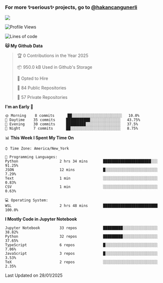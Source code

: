 ### For more ✨serious✨ projects, go to [@hakancangunerli](https://github.com/hakancangunerli)

![](https://github-readme-stats.vercel.app/api/top-langs/?username=johngunerli&layout=compact&hide=jupyter%20notebook,tex,html,shell,CSS,Ruby,Makefile,EmberScript,MATLAB,C&langs_count=6&exclude_repo=2015-csharp,gt_code,gsu_code,uga_code,uga_robotics)

<!--START_SECTION:waka-->
![Profile Views](http://img.shields.io/badge/Profile%20Views-0-blue)

![Lines of code](https://img.shields.io/badge/From%20Hello%20World%20I%27ve%20Written-482251%20lines%20of%20code-blue)

**🐱 My Github Data** 

> 🏆 0 Contributions in the Year 2025
 > 
> 📦 950.0 kB Used in Github's Storage 
 > 
> 💼 Opted to Hire
 > 
> 📜 84 Public Repositories 
 > 
> 🔑 57 Private Repositories  
 > 
**I'm an Early 🐤** 

```text
🌞 Morning    8 commits      ██░░░░░░░░░░░░░░░░░░░░░░░   10.0% 
🌆 Daytime    35 commits     ███████████░░░░░░░░░░░░░░   43.75% 
🌃 Evening    30 commits     █████████░░░░░░░░░░░░░░░░   37.5% 
🌙 Night      7 commits      ██░░░░░░░░░░░░░░░░░░░░░░░   8.75%

```


📊 **This Week I Spent My Time On** 

```text
⌚︎ Time Zone: America/New_York

💬 Programming Languages: 
Python                   2 hrs 34 mins       ██████████████████████░░░   91.25% 
JSON                     12 mins             █░░░░░░░░░░░░░░░░░░░░░░░░   7.29% 
Text                     1 min               ░░░░░░░░░░░░░░░░░░░░░░░░░   0.83% 
CSV                      1 min               ░░░░░░░░░░░░░░░░░░░░░░░░░   0.63%

💻 Operating System: 
WSL                      2 hrs 48 mins       █████████████████████████   100.0%

```

**I Mostly Code in Jupyter Notebook** 

```text
Jupyter Notebook         33 repos            █████████░░░░░░░░░░░░░░░░   38.82% 
Python                   32 repos            █████████░░░░░░░░░░░░░░░░   37.65% 
TypeScript               6 repos             █░░░░░░░░░░░░░░░░░░░░░░░░   7.06% 
JavaScript               3 repos             █░░░░░░░░░░░░░░░░░░░░░░░░   3.53% 
TeX                      2 repos             ░░░░░░░░░░░░░░░░░░░░░░░░░   2.35%

```



 Last Updated on 28/01/2025
<!--END_SECTION:waka-->


